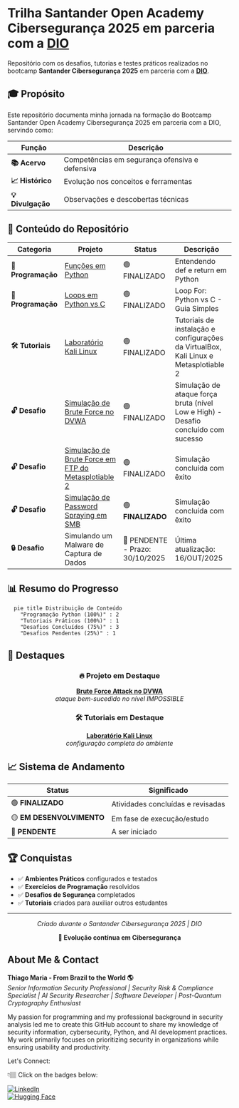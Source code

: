 # Trilha Santander Open Academy Cibersegurança 2025 em parceria com a **[DIO](https://github.com/digitalinnovationone)**

Repositório com os desafios, tutorias e testes práticos realizados no bootcamp **Santander Cibersegurança 2025** em parceria com a **[DIO](https://github.com/digitalinnovationone)**.

## 🎓 Propósito

Este repositório documenta minha jornada na formação do Bootcamp Santander Open Academy Cibersegurança 2025 em parceria com a DIO, servindo como:

<div align="center">

| Função | Descrição |
|--------|-----------|
| **📚 Acervo** | Competências em segurança ofensiva e defensiva |
| **📈 Histórico** | Evolução nos conceitos e ferramentas |
| **💡 Divulgação** | Observações e descobertas técnicas |
</div>

## 🚀 Conteúdo do Repositório

<div align="center">

| Categoria | Projeto | Status | Descrição |
|-----------|---------|---------|-----------|
| **🐍 Programação** | [Funções em Python](https://github.com/ThiagoMaria-SecurityIT/Bootcamp_DIO_e_Santander-Ciberseguran-a_2025/tree/main/Entendendo%20def%20e%20return%20em%20Python) | 🟢 FINALIZADO | Entendendo def e return em Python |
| **🐍 Programação** | [Loops em Python vs C](https://github.com/ThiagoMaria-SecurityIT/Bootcamp_DIO_e_Santander-Ciberseguran-a_2025/tree/main/Loop%20For%3A%20Python%20vs%20C%20-%20Guia%20Simples) | 🟢 FINALIZADO | Loop For: Python vs C - Guia Simples |
| **🛠️ Tutoriais** | [Laboratório Kali Linux](https://github.com/ThiagoMaria-SecurityIT/Bootcamp_DIO_e_Santander-Ciberseguran-a_2025/tree/main/security-training-lab) | 🟢 FINALIZADO | Tutoriais de instalação e configurações da VirtualBox, Kali Linux e Metasplotiable 2 |
| **🔓 Desafio** | [Simulação de Brute Force no DVWA](https://github.com/ThiagoMaria-SecurityIT/Bootcamp_DIO_e_Santander-Ciberseguran-a_2025/tree/main/Desafio_DVWA) | 🟢 FINALIZADO | Simulação de ataque força bruta (nível Low e High) - Desafio concluído com sucesso |
| **🔓 Desafio** | [Simulação de Brute Force em FTP do Metasplotiable 2](https://github.com/ThiagoMaria-SecurityIT/Bootcamp_DIO_e_Santander-Ciberseguran-a_2025/tree/main/Desafio%20de%20For%C3%A7a%20Bruta%20em%20FTP%20do%20Metasploitable%202) | 🟢 FINALIZADO | Simulação concluída com êxito | 
| **🔓 Desafio** | [Simulação de Password Spraying em SMB](https://github.com/ThiagoMaria-SecurityIT/Bootcamp_DIO_e_Santander-Ciberseguran-a_2025/tree/main/Desafio_Metasploitable_2_Password_Spraying) | 🟢 **FINALIZADO** | Simulação concluída com êxito|
| **🔒 Desafio** | Simulando um Malware de Captura de Dados | 🔴 PENDENTE - Prazo: 30/10/2025 | Última atualização: 16/OUT/2025 |

</div>

## 📊 Resumo do Progresso

```mermaid
  pie title Distribuição de Conteúdo
    "Programação Python (100%)" : 2
    "Tutoriais Práticos (100%)" : 1
    "Desafios Concluídos (75%)" : 3
    "Desafios Pendentes (25%)" : 1
```

## 🎯 Destaques

<div align="center">

### 🔥 Projeto em Destaque
[**Brute Force Attack no DVWA**](https://github.com/ThiagoMaria-SecurityIT/Bootcamp_DIO_e_Santander-Ciberseguran-a_2025/tree/main/Desafio_DVWA)
<br>
*ataque bem-sucedido no nível IMPOSSIBLE*

### 🛠️ Tutoriais em Destaque
[**Laboratório Kali Linux**](https://github.com/ThiagoMaria-SecurityIT/Bootcamp_DIO_e_Santander-Ciberseguran-a_2025/tree/main/security-training-lab)
<br>
*configuração completa do ambiente*

</div>

## 📈 Sistema de Andamento

<div align="center">

| Status | Significado |
|--------|-------------|
| 🟢 **FINALIZADO** | Atividades concluídas e revisadas |
| 🟡 **EM DESENVOLVIMENTO** | Em fase de execução/estudo |
| 🔴 **PENDENTE** | A ser iniciado |

</div>

## 🏆 Conquistas

- ✅ **Ambientes Práticos** configurados e testados
- ✅ **Exercícios de Programação** resolvidos
- ✅ **Desafios de Segurança** completados
- ✅ **Tutoriais** criados para auxiliar outros estudantes

---

<div align="center">

*Criado durante o Santander Cibersegurança 2025 | DIO*

**🚀 Evolução contínua em Cibersegurança**

</div>

## About Me & Contact

**Thiago Maria - From Brazil to the World 🌎**  
*Senior Information Security Professional | Security Risk & Compliance Specialist | AI Security Researcher | Software Developer | Post-Quantum Cryptography Enthusiast*

My passion for programming and my professional background in security analysis led me to create this GitHub account to share my knowledge of security information, cybersecurity, Python, and AI development practices. My work primarily focuses on prioritizing security in organizations while ensuring usability and productivity.

Let's Connect:  

👇🏽 Click on the badges below:  

[![LinkedIn](https://img.shields.io/badge/LinkedIn-Connect-blue)](https://www.linkedin.com/in/thiago-cequeira-99202239/)  
[![Hugging Face](https://img.shields.io/badge/🤗Hugging_Face-AI_projects-yellow)](https://huggingface.co/ThiSecur)  
 

